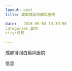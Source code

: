 ```yaml
--- 
layout: post 
title: 成都博润白癜风医院

date:   2016-05-03 13:39:56 
categories:其他  
city:成都
  
--- 
```

   
成都博润白癜风医院

信息

